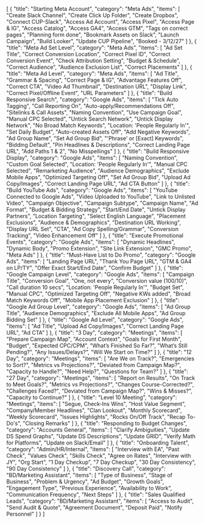 [
    {
        "title": "Starting Meta Account",
        "category": "Meta Ads",
        "items": [
            "Create Slack Channel",
            "Create Click Up Folder",
            "Create Dropbox",
            "Connect CUP-Slack",
            "Access Ad Account",
            "Access Pixel",
            "Access Page & IG",
            "Access Catalog",
            "Access GA4",
            "Access GTM",
            "Tags on correct pages",
            "Planning form done",
            "Bookmark Assets on Slack",
            "Launch Campaign",
            "Build Looker",
            "Update CUP Pipeline",
            "Booked - 3/12/27"
        ]
    },
    {
        "title": "Meta Ad Set Level",
        "category": "Meta Ads",
        "items": [
            "Ad Set Title",
            "Correct Conversion Location",
            "Correct Pixel ID",
            "Correct Conversion Event",
            "Check Attribution Setting",
            "Budget & Schedule",
            "Correct Audience",
            "Audience Exclusion List",
            "Correct Placements"
        ]
    },
    {
        "title": "Meta Ad Level",
        "category": "Meta Ads",
        "items": [
            "Ad Title",
            "Grammar & Spacing",
            "Correct Page & IG",
            "Advantage Features Off",
            "Correct CTA",
            "Video Ad Thumbnail",
            "Destination URL",
            "Display Link",
            "Correct Pixel/Offline Event",
            "URL Parameters"
        ]
    },
    {
        "title": "Build Responsive Search",
        "category": "Google Ads",
        "items": [
            "Tick Auto Tagging",
            "Call Reporting On",
            "Auto-apply/Recommendations Off",
            "Sitelinks & Call Assets",
            "Naming Convention",
            "Use Campaign Goal",
            "Manual CPC Selected",
            "Untick Search Network",
            "Untick Display Network",
            "No Broad Match Keywords",
            "Location: 'People Regularly In'",
            "Set Daily Budget",
            "Auto-created Assets Off",
            "Add Negative Keywords",
            "Ad Group Name",
            "Set Ad Group Bid",
            "'Phrase' or [Exact] Keywords",
            "Bidding Default",
            "Pin Headlines & Descriptions",
            "Correct Landing Page URL",
            "Add Paths 1 & 2",
            "No Misspellings"
        ]
    },
    {
        "title": "Build Responsive Display",
        "category": "Google Ads",
        "items": [
            "Naming Convention",
            "Custom Goal Selected",
            "Location: 'People Regularly In'",
            "Manual CPC Selected",
            "Remarketing Audience",
            "Audience Demographics",
            "Exclude Mobile Apps",
            "Optimized Targeting Off",
            "Set Ad Group Bid",
            "Upload Ad Copy/Images",
            "Correct Landing Page URL",
            "Ad CTA Button"
        ]
    },
    {
        "title": "Build YouTube Ads",
        "category": "Google Ads",
        "items": [
            "YouTube Connected to Google Ads",
            "Video Uploaded to YouTube",
            "Link to Unlisted Video",
            "Campaign Objective",
            "Campaign Subtype",
            "Campaign Name",
            "Ad Format",
            "Budget & Bidding Strategy",
            "Start/End Date",
            "Untick Display Partners",
            "Location Targeting",
            "Select English Language",
            "Placement Exclusions",
            "Audience & Demographics",
            "Destination URL Working",
            "Display URL Set",
            "CTA",
            "Ad Copy Spelling/Grammar",
            "Conversion Tracking",
            "Video Enhancement Off"
        ]
    },
    {
        "title": "Execute Promotional Events",
        "category": "Google Ads",
        "items": [
            "Dynamic Headlines",
            "Dynamic Body",
            "Promo Extension",
            "Site Link Extension",
            "GMC Promo",
            "Meta Ads"
        ]
    },
    {
        "title": "Must-Have List to Do Promo",
        "category": "Google Ads",
        "items": [
            "Landing Page URL",
            "Thank You Page URL",
            "GTM & GA4 on LP/TY",
            "Offer Exact Start/End Date",
            "Confirm Budget"
        ]
    },
    {
        "title": "Google Campaign Level",
        "category": "Google Ads",
        "items": [
            "Campaign Title",
            "Conversion Goal",
            "One, not every",
            "Conversion value (100/10)",
            "Call duration 10 secs",
            "Location: 'People Regularly In'",
            "Budget Set",
            "Manual CPC",
            "Optimized Targeting Off",
            "Negative KWs added",
            "Broad Match Keywords Off",
            "Mobile App Placement Exclusion"
        ]
    },
    {
        "title": "Google Ad Group Level",
        "category": "Google Ads",
        "items": [
            "Ad Group Title",
            "Audience Demographics",
            "Exclude All Mobile Apps",
            "Ad Group Bidding Set"
        ]
    },
    {
        "title": "Google Ad Level",
        "category": "Google Ads",
        "items": [
            "Ad Title",
            "Upload Ad Copy/Images",
            "Correct Landing Page URL",
            "Ad CTA"
        ]
    },
    {
        "title": "3 Day",
        "category": "Meetings",
        "items": [
            "Prepare Campaign Map",
            "Account Context",
            "Goals for First Month",
            "Budget",
            "Expected CPC/CPM",
            "What’s Finished So Far?",
            "What’s Still Pending?",
            "Any Issues/Delays?",
            "Will We Start on Time?"
        ]
    },
    {
        "title": "12 Day",
        "category": "Meetings",
        "items": [
            "Are We on Track?",
            "Emergencies to Sort?",
            "Metrics vs Projections?",
            "Deviated from Campaign Map?",
            "Capacity to Handle?",
            "Need Help?",
            "Questions for Team?"
        ]
    },
    {
        "title": "27 Day",
        "category": "Meetings",
        "items": [
            "Report on Results",
            "On Track to Meet Goals?",
            "Metrics vs Projections?",
            "Changes Course-Corrected?",
            "Challenges Faced?",
            "Deviated from Campaign Map?",
            "Wins & Misses?",
            "Capacity to Continue?"
        ]
    },
    {
        "title": "Level 10 Meeting",
        "category": "Meetings",
        "items": [
            "Segue, Check-Ins Wins",
            "Host Value Segment",
            "Company/Member Headlines",
            "Clan Lookout",
            "Monthly Scorecard",
            "Weekly Scorecard",
            "Issues Highlights",
            "Rocks On/Off Track",
            "Recap To-Do's",
            "Closing Remarks"
        ]
    },
    {
        "title": "Responding to Budget Changes",
        "category": "Accounts General",
        "items": [
            "Clarify Ambiguities",
            "Update DS Spend Graphs",
            "Update DS Descriptions",
            "Update GRID",
            "Verify Math for Platforms",
            "Update on Slack/Email"
        ]
    },
    {
        "title": "Onboarding Talent",
        "category": "Admin/HR/Internal",
        "items": [
            "Interview with EA",
            "Past Check",
            "Values Check",
            "Skills Check",
            "Agree on Rates",
            "Interview with JY",
            "Org Start",
            "1 Day Checkup",
            "7 Day Checkup",
            "30 Day Consistency",
            "90 Day Consistency"
        ]
    },
    {
        "title": "Discovery Call",
        "category": "BD/Marketing Assistant",
        "items": [
            "Type of Business",
            "Stage of Business",
            "Problem & Urgency",
            "Ad Budget",
            "Growth Goals",
            "Engagement Type",
            "Previous Experience",
            "Availability to Work",
            "Communication Frequency",
            "Next Steps"
        ]
    },
    {
        "title": "Sales Qualified Leads",
        "category": "BD/Marketing Assistant",
        "items": [
            "Access to Audit",
            "Send Audit & Quote",
            "Agreement Document",
            "Deposit Paid",
            "Notify Personnel"
        ]
    }
]
